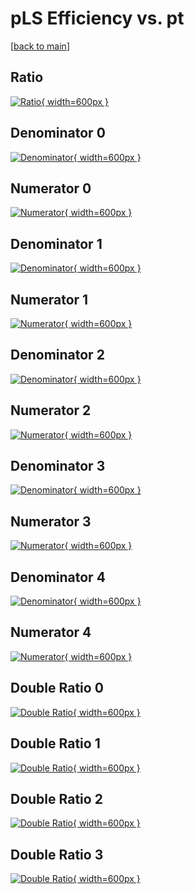# pLS Efficiency vs. pt

[[back to main](./)]



## Ratio

[![Ratio](../mtv/var/pLS_xtr_211_0_eff_pt.png){ width=600px }](../mtv/var/pLS_xtr_211_0_eff_pt.pdf)

## Denominator 0

[![Denominator](../mtv/den/pLS_xtr_211_0_eff_pt_den0.png){ width=600px }](../mtv/den/pLS_xtr_211_0_eff_pt_den0.pdf)

## Numerator 0

[![Numerator](../mtv/num/pLS_xtr_211_0_eff_pt_num0.png){ width=600px }](../mtv/num/pLS_xtr_211_0_eff_pt_num0.pdf)

## Denominator 1

[![Denominator](../mtv/den/pLS_xtr_211_0_eff_pt_den1.png){ width=600px }](../mtv/den/pLS_xtr_211_0_eff_pt_den1.pdf)

## Numerator 1

[![Numerator](../mtv/num/pLS_xtr_211_0_eff_pt_num1.png){ width=600px }](../mtv/num/pLS_xtr_211_0_eff_pt_num1.pdf)

## Denominator 2

[![Denominator](../mtv/den/pLS_xtr_211_0_eff_pt_den2.png){ width=600px }](../mtv/den/pLS_xtr_211_0_eff_pt_den2.pdf)

## Numerator 2

[![Numerator](../mtv/num/pLS_xtr_211_0_eff_pt_num2.png){ width=600px }](../mtv/num/pLS_xtr_211_0_eff_pt_num2.pdf)

## Denominator 3

[![Denominator](../mtv/den/pLS_xtr_211_0_eff_pt_den3.png){ width=600px }](../mtv/den/pLS_xtr_211_0_eff_pt_den3.pdf)

## Numerator 3

[![Numerator](../mtv/num/pLS_xtr_211_0_eff_pt_num3.png){ width=600px }](../mtv/num/pLS_xtr_211_0_eff_pt_num3.pdf)

## Denominator 4

[![Denominator](../mtv/den/pLS_xtr_211_0_eff_pt_den4.png){ width=600px }](../mtv/den/pLS_xtr_211_0_eff_pt_den4.pdf)

## Numerator 4

[![Numerator](../mtv/num/pLS_xtr_211_0_eff_pt_num4.png){ width=600px }](../mtv/num/pLS_xtr_211_0_eff_pt_num4.pdf)

## Double Ratio 0

[![Double Ratio](../mtv/ratio/pLS_xtr_211_0_eff_pt_ratio0.png){ width=600px }](../mtv/ratio/pLS_xtr_211_0_eff_pt_ratio0.pdf)

## Double Ratio 1

[![Double Ratio](../mtv/ratio/pLS_xtr_211_0_eff_pt_ratio1.png){ width=600px }](../mtv/ratio/pLS_xtr_211_0_eff_pt_ratio1.pdf)

## Double Ratio 2

[![Double Ratio](../mtv/ratio/pLS_xtr_211_0_eff_pt_ratio2.png){ width=600px }](../mtv/ratio/pLS_xtr_211_0_eff_pt_ratio2.pdf)

## Double Ratio 3

[![Double Ratio](../mtv/ratio/pLS_xtr_211_0_eff_pt_ratio3.png){ width=600px }](../mtv/ratio/pLS_xtr_211_0_eff_pt_ratio3.pdf)

